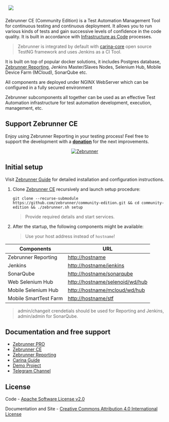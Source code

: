 <p style="padding: 10px;" align="left">
  <img src="https://github.com/zebrunner/zebrunner/raw/master/docs/img/zebrunner_logo.png">
</p>

Zebrunner CE (Community Edition) is a Test Automation Management Tool for continuous testing and continuous deployment. It allows you to run various kinds of tests and gain successive levels of confidence in the code quality. It is built in accordance with [Infrastructure as Code](https://en.wikipedia.org/wiki/Infrastructure_as_code) processes. 
  > Zebrunner is integrated by default with [carina-core](http://www.carina-core.io) open source TestNG framework and uses Jenkins as a CI Tool.

It is built on top of popular docker solutions, it includes Postgres database, [Zebrunner Reporting](https://zebrunner.com/documentation), Jenkins Master/Slaves Nodes, Selenium Hub, Mobile Device Farm (MCloud), SonarQube etc.

All components are deployed under NGINX WebServer which can be configured in a fully secured environment

Zebrunner subcomponents all together can be used as an effective Test Automation infrastructure for test automation development, execution, management, etc.

## Support Zebrunner CE
Enjoy using Zebrunner Reporting in your testing process! Feel free to support the development with a [**donation**](https://www.paypal.com/donate?hosted_button_id=JLQ4U468TWQPS) for the next improvements.

<p align="center">
  <a href="https://zebrunner.com/"><img alt="Zebrunner" src="https://github.com/zebrunner/zebrunner/raw/master/docs/img/zebrunner_intro.png"></a>
</p>

## Initial setup
Visit [Zebrunner Guide](https://zebrunner.github.io/community-edition) for detailed installation and configuration instructions.

1. Clone [Zebrunner CE](https://github.com/zebrunner/community-edition) recursively and launch setup procedure:
   ```
   git clone --recurse-submodule https://github.com/zebrunner/community-edition.git && cd community-edition && ./zebrunner.sh setup
   ```
   > Provide required details and start services.

2. After the startup, the following components might be available:
   > Use your host address instead of `hostname`!  
  
| Components            | URL                                                                |
|---------------------  | ------------------------------------------------------------------ |
| Zebrunner Reporting   | [http://hostname](http://hostname)                                 |
| Jenkins               | [http://hostname/jenkins](http://hostname/jenkins)                 |
| SonarQube             | [http://hostname/sonarqube](http://hostname/sonarqube)             |
| Web Selenium Hub      | [http://hostname/selenoid/wd/hub](http://hostname/selenoid/wd/hub) |
| Mobile Selenium Hub   | [http://hostname/mcloud/wd/hub](http://hostname/mcloud/wd/hub)     |
| Mobile SmartTest Farm | [http://hostname/stf](http://hostname/stf)                         |

  > admin/changeit crendetials should be used for Reporting and Jenkins, admin/admin for SonarQube.


## Documentation and free support
* [Zebrunner PRO](https://zebrunner.com)
* [Zebrunner CE](https://zebrunner.github.io/community-edition)
* [Zebrunner Reporting](https://zebrunner.com/documentation)
* [Carina Guide](http://zebrunner.github.io/carina)
* [Demo Project](https://github.com/zebrunner/carina-demo)
* [Telegram Channel](https://t.me/zebrunner)

## License
Code - [Apache Software License v2.0](http://www.apache.org/licenses/LICENSE-2.0)

Documentation and Site - [Creative Commons Attribution 4.0 International License](http://creativecommons.org/licenses/by/4.0/deed.en_US)
